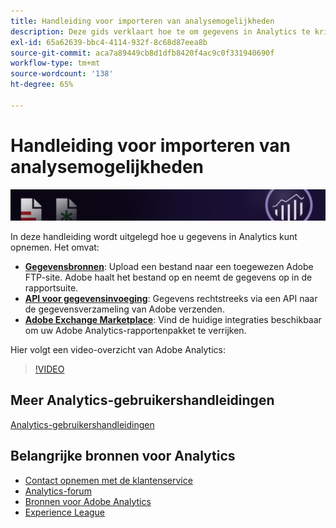 ```yaml
---
title: Handleiding voor importeren van analysemogelijkheden
description: Deze gids verklaart hoe te om gegevens in Analytics te krijgen gebruikend Gegevensbronnen, de Invoeging API van Gegevens, en de Verbindingen van Gegevens.
exl-id: 65a62639-bbc4-4114-932f-8c68d87eea8b
source-git-commit: aca7a89449cb8d1dfb8420f4ac9c0f331940690f
workflow-type: tm+mt
source-wordcount: '138'
ht-degree: 65%

---
```


# Handleiding voor importeren van analysemogelijkheden

![Banner](../../assets/doc_banner_import.png)

In deze handleiding wordt uitgelegd hoe u gegevens in Analytics kunt opnemen. Het omvat:

* **[Gegevensbronnen](c-data-sources/datasrc-home.md)**: Upload een bestand naar een toegewezen Adobe FTP-site. Adobe haalt het bestand op en neemt de gegevens op in de rapportsuite.
* **[API voor gegevensinvoeging](c-data-insertion-api/c-data-insertion-api.md)**: Gegevens rechtstreeks via een API naar de gegevensverzameling van Adobe verzenden.
* **[Adobe Exchange Marketplace](https://exchange.adobe.com/experiencecloud.analytics.html#product)**: Vind de huidige integraties beschikbaar om uw Adobe Analytics-rapportenpakket te verrijken.

Hier volgt een video-overzicht van Adobe Analytics:

>[!VIDEO](https://video.tv.adobe.com/v/27429/?quality=12)

## Meer Analytics-gebruikershandleidingen

[Analytics-gebruikershandleidingen](https://experienceleague.adobe.com/docs/analytics.html)

## Belangrijke bronnen voor Analytics

* [Contact opnemen met de klantenservice](https://helpx.adobe.com/nl/contact/enterprise-support.ec.html)
* [Analytics-forum](https://forums.adobe.com/community/experience-cloud/analytics-cloud/analytics)
* [Bronnen voor Adobe Analytics](https://forums.adobe.com/message/10660755)
* [Experience League](https://landing.adobe.com/experience-league/)
